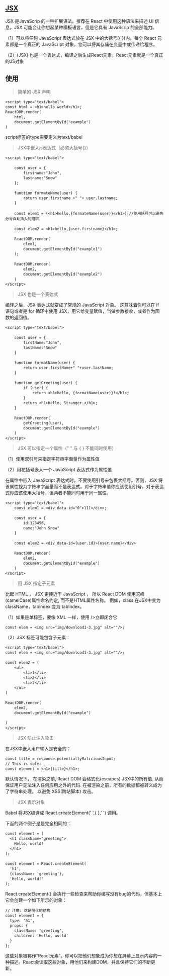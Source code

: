 ## [JSX](http://www.css88.com/react/docs/introducing-jsx.html)

JSX 是JavaScrip 的一种扩展语法。推荐在 React 中使用这种语法来描述 UI 信息。JSX 可能会让你想起某种模板语言，但是它具有 JavaScrip 的全部能力。

（1）可以将任何 JavaScript 表达式放在 JSX 中的大括号({ })内。每个 React 元素都是一个真正的 JavaScript 对象，您可以将其存储在变量中或传递给程序。

（2）(JSX) 也是一个表达式，编译之后生成React元素，React元素就是一个真正的JS对象

## 使用

> 简单的 JSX 声明
	
	<script type="text/babel">
    const html = <h1>hello world</h1>;
    ReactDOM.render(
        html,
        document.getElementById("example")
    )
</script>

script标签的type需要定义为text/babel

> JSX中嵌入js表达式（必须大括号{}）
	
	<script type="text/babel">
	
	    const user = {
	        firstname:"John",
	        lastname:"Snow"
	    };
	
	    function formateName(user) {
	        return user.firstname +" "+ user.lastname;
	    }
	
	    const elem1 = (<h1>hello,{formateName(user)}</h1>);//使用括号可以避免分号自动插入的陷阱
	
	    const elem2 = <h1>hello,{user.firstname}</h1>;
	
	    ReactDOM.render(
	        elem1,
	        document.getElementById("example1")
	    );
	
	    ReactDOM.render(
	        elem2,
	        document.getElementById("example2")
	    )
	</script>

> JSX 也是一个表达式

编译之后，JSX 表达式就变成了常规的 JavaScript 对象。
这意味着你可以在 if 语句或者是 for 循环中使用 JSX，用它给变量赋值，当做参数接收，或者作为函数的返回值。

	<script type="text/babel">

	    const user = {
	        firstName:"John",
	        lastName:"Snow"
	    }
	
	    function formatName(user) {
	        return user.firstName+" "+user.lastName;
	    }
	    
	    function getGreeting(user) {
	        if (user) {
	            return <h1>Hello, {formatName(user)}!</h1>;
	        }
	        return <h1>Hello, Stranger.</h1>;
	    }
	
	    ReactDOM.render(
	        getGreeting(user),
	        document.getElementById("example")
	    )
	</script>

> JSX 可以指定一个属性（" " 与 { } 不能同时使用）

（1）使用双引号来指定字符串字面量作为属性值

（2）用花括号嵌入一个 JavaScript 表达式作为属性值

在属性中嵌入 JavaScript 表达式时，不要使用引号来包裹大括号。否则，JSX 将该属性视为字符串字面量而不是表达式。对于字符串值你应该使用引号，对于表达式你应该使用大括号，但两者不能同时用于同一属性。

	<script type="text/babel">
	    const elem1 = <div data-id="0">111</div>;
	
	    const user = {
	        id:123456,
	        name:"John Snow"
	    }
	
	    const elem2 = <div data-id={user.id}>{user.name}</div>
	
	    ReactDOM.render(
	        elem2,
	        document.getElementById("example")
	    )
	</script>

> 用 JSX 指定子元素

比起 HTML ， JSX 更接近于 JavaScript ， 所以 React DOM 使用驼峰(camelCase)属性命名约定, 而不是HTML属性名称。
例如，class 在JSX中变为className，tabindex 变为 tabIndex。

（1）如果是单标签，要像 XML 一样，使用 />立即闭合它

	const elem = <img src="img/download1-3.jpg" alt=""/>;

（2）JSX 标签可能包含子元素：
	
	<script type="text/babel">
    const elem = <img src="img/download1-3.jpg" alt=""/>;
    
    const elem2 = (
        <ul>
            <li>1</li>
            <li>2</li>
            <li>3</li>
        </ul>
    )

    ReactDOM.render(
        elem2,
        document.getElementById("example")

    )
	</script>

> JSX 防止注入攻击

在JSX中嵌入用户输入是安全的：

	const title = response.potentiallyMaliciousInput;
	// This is safe:
	const element = <h1>{title}</h1>;

默认情况下， 在渲染之前, React DOM 会格式化(escapes) JSX中的所有值. 从而保证用户无法注入任何应用之外的代码. 在被渲染之前，所有的数据都被转义成为了字符串处理。 以避免 XSS(跨站脚本) 攻击。

> JSX 表示对象

Babel 将JSX编译成 React.createElement(' ',{ },' ') 调用。

下面的两个例子是是完全相同的：
	
	const element = (
	  <h1 className="greeting">
	    Hello, world!
	  </h1>
	);

	const element = React.createElement(
	  'h1',
	  {className: 'greeting'},
	  'Hello, world!'
	);

React.createElement() 会执行一些检查来帮助你编写没有bug的代码，但基本上它会创建一个如下所示的对象：
	
	// 注意: 这是简化的结构
	const element = {
	  type: 'h1',
	  props: {
	    className: 'greeting',
	    children: 'Hello, world'
	  }
	};

这些对象被称作“React元素”。你可以把他们想象成为你想在屏幕上显示内容的一种描述。React会读取这些对象，用他们来构建DOM，并且保持它们的不断更新。